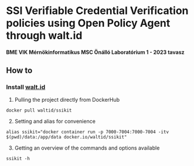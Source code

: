 # SSI Verifiable Credential Verification policies using Open Policy Agent through walt.id
#### BME VIK Mérnökinformatikus MSC Önálló Laboratórium 1 - 2023 tavasz

## How to
### Install [walt.id](https://walt.id/)

1. Pulling the project directly from DockerHub
```
docker pull waltid/ssikit
```
2. Setting and alias for convenience
```
alias ssikit="docker container run -p 7000-7004:7000-7004 -itv $(pwd)/data:/app/data docker.io/waltid/ssikit"
```

3. Getting an overview of the commands and options available
```
ssikit -h
```